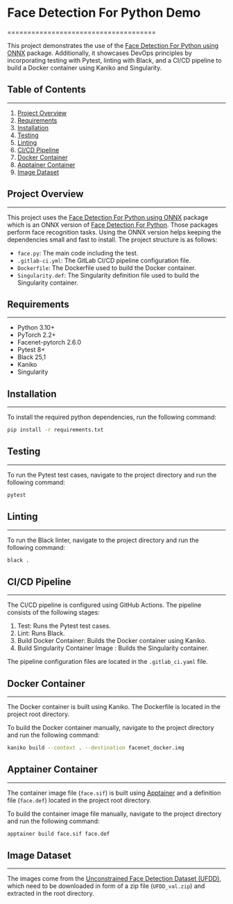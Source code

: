 # Face Detection For Python Demo
=====================================

This project demonstrates the use of the [Face Detection For Python using ONNX](https://github.com/IntelliProve/face-detection-onnx) package. Additionally, it showcases DevOps principles by incorporating testing with Pytest, linting with Black, and a CI/CD pipeline to build a Docker container using Kaniko and Singularity.

## Table of Contents
-----------------

1. [Project Overview](#project-overview)
2. [Requirements](#requirements)
3. [Installation](#installation)
4. [Testing](#testing)
5. [Linting](#linting)
6. [CI/CD Pipeline](#cicd-pipeline)
7. [Docker Container](#docker-container)
8. [Apptainer Container](#apptainer-container)
9. [Image Dataset](#image-dataset)

## Project Overview
-----------------

This project uses the [Face Detection For Python using ONNX](https://github.com/IntelliProve/face-detection-onnx) package which is an ONNX version of [Face Detection For Python](https://github.com/patlevin/face-detection-tflite). Those packages perform face recognition tasks. Using the ONNX version helps keeping the dependencies small and fast to install. The project structure is as follows:

* `face.py`: The main code including the test.
* `.gitlab-ci.yml`: The GitLab CI/CD pipeline configuration file.
* `Dockerfile`: The Dockerfile used to build the Docker container.
* `Singularity.def`: The Singularity definition file used to build the Singularity container.

## Requirements
------------

* Python 3.10+
* PyTorch 2.2+
* Facenet-pytorch 2.6.0
* Pytest 8+
* Black 25,1
* Kaniko
* Singularity

## Installation
------------

To install the required python dependencies, run the following command:

```bash
pip install -r requirements.txt
```

## Testing
-------

To run the Pytest test cases, navigate to the project directory and run the following command:

```bash
pytest
```

## Linting
-------

To run the Black linter, navigate to the project directory and run the following command:

```bash
black .
```

## CI/CD Pipeline
----------------

The CI/CD pipeline is configured using GitHub Actions. The pipeline consists of the following stages:

1. Test: Runs the Pytest test cases.
2. Lint: Runs Black.
3. Build Docker Container: Builds the Docker container using Kaniko.
4. Build Singularity Container Image : Builds the Singularity container.

The pipeline configuration files are located in the `.gitlab_ci.yaml` file.

## Docker Container
-----------------

The Docker container is built using Kaniko. The Dockerfile is located in the project root directory.

To build the Docker container manually, navigate to the project directory and run the following command:

```bash
kaniko build --context . --destination facenet_docker.img
```

## Apptainer Container
----------------------

The container image file (`face.sif`) is built using [Apptainer](https://apptainer.org/docs/user/latest/) and a definition file (`face.def`) located in the project root directory.

To build the container image file manually, navigate to the project directory and run the following command:

```bash
apptainer build face.sif face.def
```

## Image Dataset
----------------

The images come from the [Unconstrained Face Detection Dataset (UFDD)](https://ufdd.info/), which need to be downloaded in form of a zip file (`UFDD_val.zip`) and extracted in the root directory.
